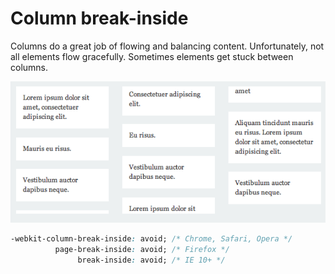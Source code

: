 # Column break-inside

Columns do a great job of flowing and balancing content. Unfortunately, not all elements flow gracefully. Sometimes elements get stuck between columns.

![Use break-inside to avoid this default behavior](../../.gitbook/assets/image%20%281%29.png)

```css
-webkit-column-break-inside: avoid; /* Chrome, Safari, Opera */
          page-break-inside: avoid; /* Firefox */
               break-inside: avoid; /* IE 10+ */
```



